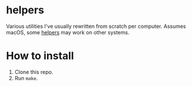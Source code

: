 # helpers

Various utilities I've usually rewritten from scratch per computer. Assumes macOS, some [helpers](./bin) may work on other systems.

# How to install

1. Clone this repo.
2. Run `make`.
